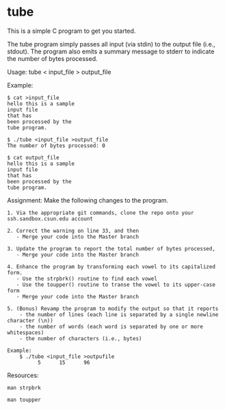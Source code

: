 # tube

This is a simple C program to get you started.

The tube program simply passes all input (via stdin) to the output file (i.e., stdout).  The program also emits a summary message to stderr to indicate the number of bytes processed.

Usage: tube < input_file > output_file

Example:

    $ cat >input_file
    hello this is a sample
    input file
    that has
    been processed by the
    tube program.

    $ ./tube <input_file >output_file
    The number of bytes processed: 0

    $ cat output_file
    hello this is a sample
    input file
    that has
    been processed by the
    tube program.

Assignment: Make the following changes to the program.

    1. Via the appropriate git commands, clone the repo onto your ssh.sandbox.csun.edu account
    
    2. Correct the warning on line 33, and then
       - Merge your code into the Master branch
    
    3. Update the program to report the total number of bytes processed,
       - Merge your code into the Master branch

    4. Enhance the program by transforming each vowel to its capitalized form.
       - Use the strpbrk() routine to find each vowel
       - Use the toupper() routine to transe the vowel to its upper-case form
       - Merge your code into the Master branch

    5. (Bonus) Revamp the program to modify the output so that it reports
        - the number of lines (each line is separated by a single newline character (\n))
        - the number of words (each word is separated by one or more whitespaces)
        - the number of characters (i.e., bytes)

    Example:
        $ ./tube <input_file >outpufile
              5      15      96

Resources:

    man strpbrk
    
    man toupper
